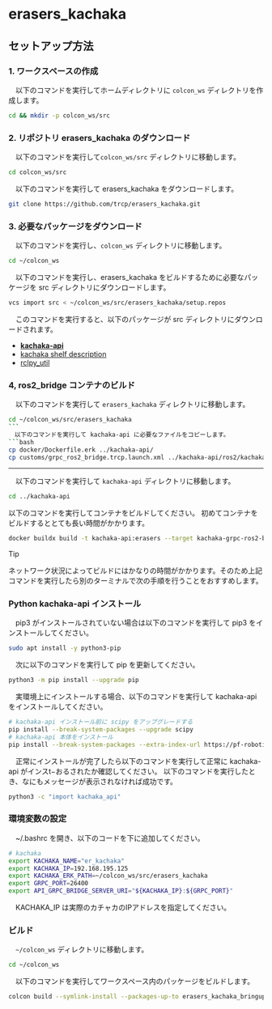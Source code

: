 # erasers_kachaka
## セットアップ方法

### 1. ワークスペースの作成
　以下のコマンドを実行してホームディレクトリに `colcon_ws` ディレクトリを作成します。
```bash
cd && mkdir -p colcon_ws/src
```

### 2. リポジトリ erasers_kachaka のダウンロード
　以下のコマンドを実行して`colcon_ws/src` ディレクトリに移動します。
```bash
cd colcon_ws/src
```
　以下のコマンドを実行して erasers_kachaka をダウンロードします。
```bash
git clone https://github.com/trcp/erasers_kachaka.git
```

### 3. 必要なパッケージをダウンロード
　以下のコマンドを実行し、`colcon_ws` ディレクトリに移動します。
```bash
cd ~/colcon_ws
```
　以下のコマンドを実行し、erasers_kachaka をビルドするために必要なパッケージを src ディレクトリにダウンロードします。
```bash
vcs import src < ~/colcon_ws/src/erasers_kachaka/setup.repos
```
　このコマンドを実行すると、以下のパッケージが src ディレクトリにダウンロードされます。

- [**kachaka-api**](https://github.com/pf-robotics/kachaka-api.git)
- [kachaka shelf description](https://github.com/GAI-313/kachaka_shelf_description.git)
- [rclpy_util](git@github.com:GAI-313/rclpy_util.git)

### 4, ros2_bridge コンテナのビルド
　以下のコマンドを実行して `erasers_kachaka` ディレクトリに移動します。

```bash
cd ~/colcon_ws/src/erasers_kachaka
```　
　以下のコマンドを実行して kachaka-api に必要なファイルをコピーします。
```bash
cp docker/Dockerfile.erk ../kachaka-api/
cp customs/grpc_ros2_bridge.trcp.launch.xml ../kachaka-api/ros2/kachaka_grpc_ros2_bridge/launch/
```

---

　以下のコマンドを実行して `kachaka-api` ディレクトリに移動します。
```bash
cd ../kachaka-api
```
以下のコマンドを実行してコンテナをビルドしてください。
初めてコンテナをビルドするととても長い時間がかかります。
```bash
docker buildx build -t kachaka-api:erasers --target kachaka-grpc-ros2-bridge -f Dockerfile.erk . --build-arg BASE_ARCH=x86_64 --load
```

> [!TIP]
> ネットワーク状況によってビルドにはかなりの時間がかかります。そのため上記コマンドを実行したら別のターミナルで次の手順を行うことをおすすめします。

### Python kachaka-api インストール
　pip3 がインストールされていない場合は以下のコマンドを実行して pip3 をインストールしてください。
```bash
sudo apt install -y python3-pip
```
　次に以下のコマンドを実行して pip を更新してください。
```bash
python3 -m pip install --upgrade pip
```
　実環境上にインストールする場合、以下のコマンドを実行して kachaka-api をインストールしてください。
```bash
# kachaka-api インストール前に scipy をアップグレードする
pip install --break-system-packages --upgrade scipy
# kachaka-api 本体をインストール
pip install --break-system-packages --extra-index-url https://pf-robotics.github.io/kachaka-python-packages/simple kachaka-api
```
　正常にインストールが完了したら以下のコマンドを実行して正常に kachaka-api がインスt−おるされたか確認してください。
以下のコマンドを実行したとき、なにもメッセージが表示されなければ成功です。
```bash
python3 -c "import kachaka_api"
```

### 環境変数の設定
　~/.bashrc を開き、以下のコードを下に追加してください。
```bash
# kachaka
export KACHAKA_NAME="er_kachaka"
export KACHAKA_IP=192.168.195.125
export KACHAKA_ERK_PATH=~/colcon_ws/src/erasers_kachaka
export GRPC_PORT=26400
export API_GRPC_BRIDGE_SERVER_URI="${KACHAKA_IP}:${GRPC_PORT}"
```
　KACHAKA_IP は実際のカチャカのIPアドレスを指定してください。

### ビルド
　`~/colcon_ws` ディレクトリに移動します。
```bash
cd ~/colcon_ws
```
　以下のコマンドを実行してワークスペース内のパッケージをビルドします。
```bash
colcon build --symlink-install --packages-up-to erasers_kachaka_bringup
```
